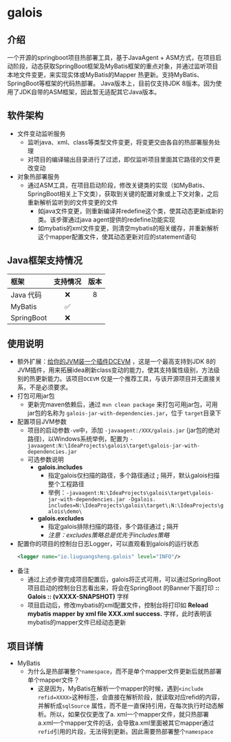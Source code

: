 # galois

## 介绍

一个开源的springboot项目热部署工具，基于JavaAgent +
ASM方式，在项目启动阶段，动态获取SpringBoot框架及MyBatis框架的重点对象，并通过监听项目本地文件变更，来实现实体或MyBatis的Mapper
热更新。支持MyBatis、SpringBoot等框架的代码热部署。
Java版本上，目前仅支持JDK 8版本。因为使用了JDK自带的ASM框架，因此暂无适配其它Java版本。

## 软件架构

+ 文件变动监听服务
    + 监听java、xml、class等类型文件变更，将变更交由各自的热部署服务处理
    + 对项目的编译输出目录进行了过滤，即仅监听项目里面其它路径的文件更改变动
+ 对象热部署服务
    + 通过ASM工具，在项目启动阶段，修改关键类的实现（如MyBatis、SpringBoot相关上下文类），获取到关键的配置对象或上下文对象，之后重新解析监听到的文件变更的文件
        + 如java文件变更，则重新编译并redefine这个类，使其动态更新成新的类。该步骤通过java agent提供的redefine功能实现
        + 如mybatis的xml文件变更，则清空mybatis的相关缓存，并重新解析这个mapper配置文件，使其动态更新对应的statement语句

## Java框架支持情况

| 框架         | 支持情况 | 版本 |
|:-----------|:----:|:--:|
| Java 代码    |  ❌   | 8  |
| MyBatis    |  ✅   |    |
| SpringBoot |  ❌   |    |

## 使用说明

+ 额外扩展：[给你的JVM装一个插件DCEVM](https://blog.csdn.net/NEWCIH/article/details/129093034?spm=1001.2014.3001.5501)
  ，这是一个最高支持到JDK 8的JVM插件，用来拓展idea刷新class变动的能力，使其支持属性级别，方法级别的热更新能力。该项目`DCEVM`
  仅是一个推荐工具，与该开源项目并无直接关系，不是必须要求。
+ 打包可用jar包
    + 更新完maven依赖后，通过 `mvn clean package`
      来打包可用jar包，可用jar包的名称为 `galois-jar-with-dependencies.jar`，位于 `target`目录下
+ 配置项目JVM参数
    + 项目的启动参数`-vm`中，添加 `-javaagent:/XXX/galois.jar` (jar包的绝对路径)，以Windows系统举例，配置为
      `-javaagent:N:\IdeaProjects\galois\target\galois-jar-with-dependencies.jar`
    + 可选参数说明
      + **galois.includes**
        + 指定galois仅扫描的路径，多个路径通过 **;** 隔开，默认galois扫描整个工程路径
        + 举例：`-javaagent:N:\IdeaProjects\galois\target\galois-jar-with-dependencies.jar -Dgalois.
          includes=N:\IdeaProjects\galois\target\;N:\IdeaProjects\galois\demo\ `
      + **galois.excludes**
        + 指定galois排除扫描的路径，多个路径通过 **;** 隔开
        + *注意：excludes策略总是优先于includes策略*
+ 配置你的项目的控制台日志Logger，可以直观看到galois的运行状态
   ```xml
   <logger name="io.liuguangsheng.galois" level="INFO"/>
   ```   
+ 备注
    + 通过上述步骤完成项目配置后，galois将正式可用，可以通过SpringBoot项目启动的控制台日志看出来，将会在SpringBoot
      的Banner下面打印 **:: Galois ::    (vXXXX-SNAPSHOT)** 字样
    + 项目启动后，修改mybatis的xml配置文件，控制台将打印如 **Reload mybatis mapper by xml file XXX.xml success.**
      字样，此时表明该mybatis的mapper文件已经动态更新

## 项目详情

+ MyBatis
    + 为什么是热部署整个`namespace`，而不是单个mapper文件更新后就热部署单个mapper文件？
        + 这是因为，MyBatis在解析一个mapper的时候，遇到`<include
          refid=XXXX>`这种标签，会直接在解析阶段，就读取对应refid的内容，并解析成`sqlSource`
          属性，而不是一直保持引用，在每次执行时动态解析。所以，如果仅仅更改了a.
          xml一个mapper文件，就只热部署a.xml一个mapper文件的话，会导致a.xml里面被其它mapper通过`refid`引用的片段，无法得到更新。因此需要热部署整个`namespace`

